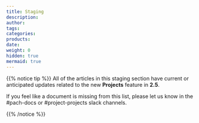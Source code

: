 ```yaml
---
title: Staging
description:
author:
tags:
categories:
products:
date:
weight: 0
hidden: true
mermaid: true
---
```


{{% notice tip %}}
All of the articles in this staging section have current or anticipated  updates related to the new **Projects** feature in **2.5**.

If you feel like a document is missing from this list, please let us know in the #pach-docs or #project-projects slack channels. 

{{% /notice %}}